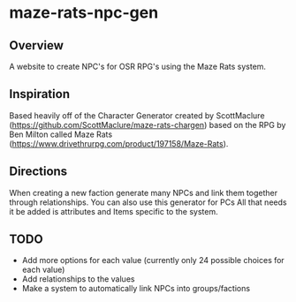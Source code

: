 # maze-rats-npc-gen

## Overview
A website to create NPC's for OSR RPG's using the Maze Rats system.

## Inspiration
Based heavily off of the Character Generator created by ScottMaclure (https://github.com/ScottMaclure/maze-rats-chargen) based on the RPG by Ben Milton called Maze Rats (https://www.drivethrurpg.com/product/197158/Maze-Rats).

## Directions
When creating a new faction generate many NPCs and link them together through relationships.  You can also use this generator for PCs  All that needs it be added is attributes and Items specific to the system.  

## TODO
- Add more options for each value (currently only 24 possible choices for each value)
- Add relationships to the values
- Make a system to automatically link NPCs into groups/factions
